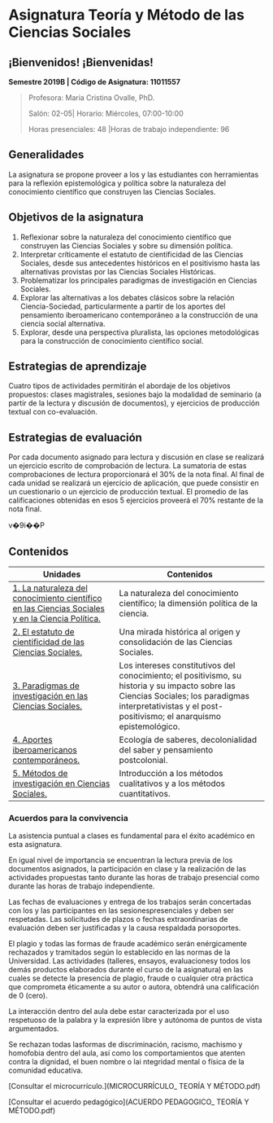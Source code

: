 # Asignatura Teoría y Método de las Ciencias Sociales

## **¡Bienvenidos! ¡Bienvenidas!**

**Semestre 2019B	| Código de Asignatura: 11011557**

> Profesora: Maria Cristina Ovalle, PhD.
>
> Salón: 02-05| Horario: Miércoles, 07:00-10:00
>
> Horas presenciales: 48	|Horas de trabajo independiente: 96			

## Generalidades

La asignatura se propone proveer a los y las estudiantes con herramientas para la reflexión epistemológica y política sobre la naturaleza del conocimiento científico que construyen las Ciencias Sociales. 

## Objetivos de la asignatura

1. Reflexionar sobre la naturaleza del conocimiento científico que construyen las Ciencias Sociales y sobre su dimensión política.                                                             
2. Interpretar críticamente el estatuto de cientificidad de las Ciencias Sociales, desde sus antecedentes históricos en el positivismo hasta las alternativas provistas por las Ciencias Sociales Históricas. 
3. Problematizar los principales paradigmas de investigación en Ciencias Sociales.
4. Explorar las alternativas a los debates clásicos sobre la relación Ciencia-Sociedad, particularmente a partir de los aportes del pensamiento iberoamericano contemporáneo a la construcción de una ciencia social alternativa. 
5. Explorar, desde una perspectiva pluralista, las opciones metodológicas para la construcción de conocimiento científico social.                                                        

## Estrategias de aprendizaje

Cuatro tipos de actividades permitirán el abordaje de los objetivos propuestos: clases magistrales, sesiones bajo la modalidad de seminario (a partir de la lectura y discusión de documentos), y ejercicios de producción textual con co-evaluación.

## Estrategias de evaluación

Por cada documento asignado para lectura y discusión en clase se realizará un
ejercicio escrito de comprobación de lectura. La sumatoria de estas
comprobaciones de lectura proporcionará el 30% de la nota final. Al final de
cada unidad se realizará un ejercicio de aplicación, que puede consistir en un
cuestionario o un ejercicio de producción textual. El promedio de las calificaciones
obtenidas en esos 5 ejercicios proveerá el 70% restante de la nota final.  



v�9i��P

## Contenidos

| Unidades                                 | Contenidos                               |
| ---------------------------------------- | ---------------------------------------- |
| [1. La naturaleza del conocimiento científico en las Ciencias Sociales y en la Ciencia Política.](unidad1/README.md) | La naturaleza del conocimiento científico; la dimensión política de la ciencia. |
| [2. El estatuto de cientificidad de las Ciencias Sociales.](unidad2/README.md) | Una mirada histórica al origen y consolidación de las Ciencias Sociales. |
| [3. Paradigmas de investigación en las Ciencias Sociales.](unidad3/README.md) | Los intereses constitutivos del conocimiento; el positivismo, su historia y su impacto sobre las Ciencias Sociales; los paradigmas interpretativistas y el post-positivismo; el anarquismo epistemológico. |
| [4. Aportes iberoamericanos contemporáneos.](unidad4/README.md) | Ecología de saberes, decolonialidad del saber y pensamiento postcolonial. |
| [5. Métodos de investigación en Ciencias Sociales.](Unidad5/README.md) | Introducción a los métodos cualitativos y a los métodos cuantitativos. |

### Acuerdos para la convivencia

La asistencia puntual a clases es fundamental para el éxito académico en esta asignatura. 

En igual nivel de importancia se encuentran la lectura previa de los documentos asignados, la participación en clase y la realización de las actividades propuestas tanto durante las horas de trabajo presencial como durante las horas de trabajo independiente. 

Las fechas de evaluaciones y entrega de los trabajos serán concertadas con los y las participantes en las sesionespresenciales y deben ser respetadas. Las solicitudes de plazos o fechas extraordinarias de evaluación deben ser justificadas y la causa respaldada porsoportes. 

El plagio y todas las formas de fraude académico serán enérgicamente rechazados y tramitados según lo establecido en las normas de la Universidad. Las actividades (talleres, ensayos, evaluacionesy todos los demás productos elaborados durante el curso de la asignatura) en las cuales se detecte la presencia de plagio, fraude o cualquier otra práctica que comprometa éticamente a su autor o autora, obtendrá una calificación de 0 (cero). 

 La interacción dentro del aula debe estar caracterizada por el uso respetuoso de la palabra y la expresión libre y autónoma de puntos de vista argumentados. 

Se rechazan todas lasformas de discriminación, racismo, machismo y homofobia dentro del aula, así como los comportamientos que atenten contra la dignidad, el buen nombre o lai ntegridad mental o física de la comunidad educativa.



[Consultar el microcurrículo.](MICROCURRÍCULO_ TEORÍA Y MÉTODO.pdf)

[Consultar el acuerdo pedagógico](ACUERDO PEDAGOGICO_ TEORÍA Y MÉTODO.pdf)



